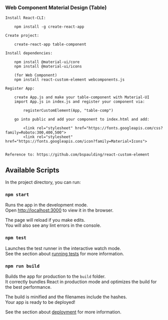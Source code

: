 ### Web Component Material Design (Table)

```
Install React-CLI:

	npm install -g create-react-app

Create project:

	create-react-app table-component

Install dependencies:

	npm install @material-ui/core
	npm install @material-ui/icons

	(for Web Component)
	npm install react-custom-element webcomponents.js

Register App:
	
	create App.js and make your table-component with Material-UI
	import App.js in index.js and register your component via:
		
		registerCustomElement(App, "table-comp")

	go into public and add your component to index.html and add:

		<link rel="stylesheet" href="https://fonts.googleapis.com/css?family=Roboto:300,400,500">
		<link rel="stylesheet" href="https://fonts.googleapis.com/icon?family=Material+Icons">


```

```
Reference to: https://github.com/bspaulding/react-custom-element
```


## Available Scripts

In the project directory, you can run:

### `npm start`

Runs the app in the development mode.<br>
Open [http://localhost:3000](http://localhost:3000) to view it in the browser.

The page will reload if you make edits.<br>
You will also see any lint errors in the console.

### `npm test`

Launches the test runner in the interactive watch mode.<br>
See the section about [running tests](https://facebook.github.io/create-react-app/docs/running-tests) for more information.

### `npm run build`

Builds the app for production to the `build` folder.<br>
It correctly bundles React in production mode and optimizes the build for the best performance.

The build is minified and the filenames include the hashes.<br>
Your app is ready to be deployed!

See the section about [deployment](https://facebook.github.io/create-react-app/docs/deployment) for more information.
